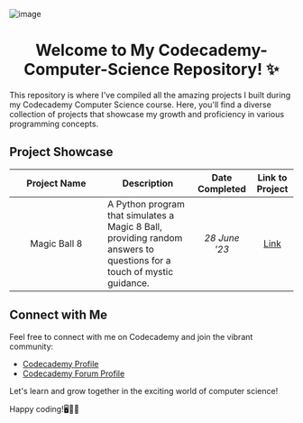 ![image](https://github.com/xiacodes/Codecademy-Computer-Science/assets/113255772/4d8fb167-257e-4f79-b3a3-08701b4ce7e4)

<h1 align="center">Welcome to My Codecademy-Computer-Science Repository! ✨</h1>

<p>This repository is where I've compiled all the amazing projects I built during my Codecademy Computer Science course. Here, you'll find a diverse collection of projects that showcase my growth and proficiency in various programming concepts.</p>

<h2>Project Showcase</h2>

<div align="center">
  <table>
    <thead>
      <tr>
        <th width=150 title="Hello">Project Name</th>
        <th color=red>Description</th>
        <th>Date Completed</th>
        <th>Link to Project</th>
      </tr>
    </thead>
    <tbody>
      <tr>
        <td align="center">Magic Ball 8</td>
        <td>A Python program that simulates a Magic 8 Ball, providing random answers to questions for a touch of mystic guidance.</td>
        <td align="center"><i>28 June '23</i></td>
        <td align="center"><a href="https://github.com/xiacodes/CSharp-Console-Apps/tree/main/CSharp-Console-Apps/CSharp-Console-Apps/HelloWorld">Link</a></td>
      </tr>
    </tbody>
  </table>
</div>

<h2>Connect with Me</h2>

<p>Feel free to connect with me on Codecademy and join the vibrant community:</p>
<ul>
  <li><a href="https://www.codecademy.com/profiles/xiacodes">Codecademy Profile</a></li>
  <li><a href="https://discuss.codecademy.com/u/xiacodes/summary">Codecademy Forum Profile</a></li>
</ul>

<p>Let's learn and grow together in the exciting world of computer science!</p>

<p>Happy coding!🖥️🙌🏾</p>



